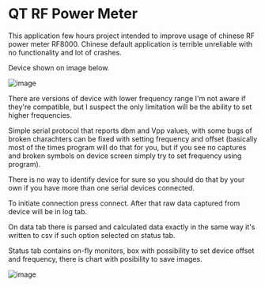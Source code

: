 # QT RF Power Meter
This application few hours project intended to improve usage of chinese RF power meter RF8000. Chinese default application is terrible unreliable with no functionality and lot of crashes.

Device shown on image below.

![image](https://github.com/coozoo/qtrfpowermeter/assets/25594311/392a07ee-0ab3-42d0-b2da-7b5d18c994e4)


There are versions of device with lower frequency range I'm not aware if they're compatible, but I suspect the only limitation will be the ability to set higher frequencies.

Simple serial protocol that reports dbm and Vpp values, with some bugs of broken charachters can be fixed with setting frequency and offset (basically most of the times program will do that for you, but if you see no captures and broken symbols on device screen simply try to set frequency using program).

There is no way to identify device for sure so you should do that by your own if you have more than one serial devices connected.

To initiate connection press connect. After that raw data captured from device will be in log tab. 

On data tab there is parsed and calculated data exactly in the same way it's written to csv if such option selected on status tab.

Status tab contains on-fly monitors, box with possibility to set device offset and frequency, there is chart with posibility to save images.

![image](https://github.com/coozoo/qtrfpowermeter/assets/25594311/b71a20ff-38fb-4361-9710-ce44f0b54d50)



